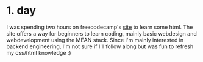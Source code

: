 # 1. day

I was spending two hours on freecodecamp's [site](https://www.freecodecamp.com)
to learn some html.
The site offers a way for beginners to learn coding, mainly basic webdesign and webdevelopment using the MEAN stack. Since I'm mainly interested in backend engineering,
I'm not sure if I'll follow along but was fun to refresh my css/html knowledge :) 
